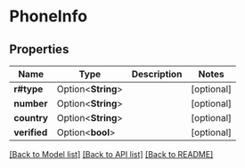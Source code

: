 # PhoneInfo

## Properties

Name | Type | Description | Notes
------------ | ------------- | ------------- | -------------
**r#type** | Option<**String**> |  | [optional]
**number** | Option<**String**> |  | [optional]
**country** | Option<**String**> |  | [optional]
**verified** | Option<**bool**> |  | [optional]

[[Back to Model list]](../README.md#documentation-for-models) [[Back to API list]](../README.md#documentation-for-api-endpoints) [[Back to README]](../README.md)


